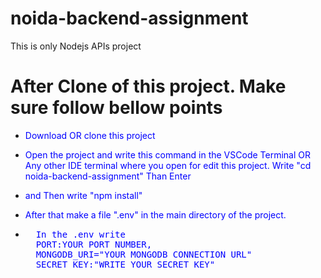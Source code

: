 # noida-backend-assignment
This is only Nodejs APIs project

<h1>After Clone of this project. Make sure follow bellow points</h1>
<ul>
  <li><p style="color:blue">Download OR clone this project</p></li>
  <li><p style="color:blue">Open the project and write this command in the VSCode Terminal OR Any other IDE terminal where you open for edit this project. Write "cd noida-backend-assignment" Than Enter </p></li>
  <li><p style="color:blue">and Then write "npm install" </p></li>
  <li><p style="color:blue">After that make a file ".env" in the main directory of the project.</p></li>
  <li><pre style="color:blue">
  In the .env write
  PORT:YOUR PORT NUMBER,
  MONGODB_URI="YOUR MONGODB CONNECTION URL"
  SECRET_KEY:"WRITE YOUR SECRET KEY"
</pre></li>
</ul>
